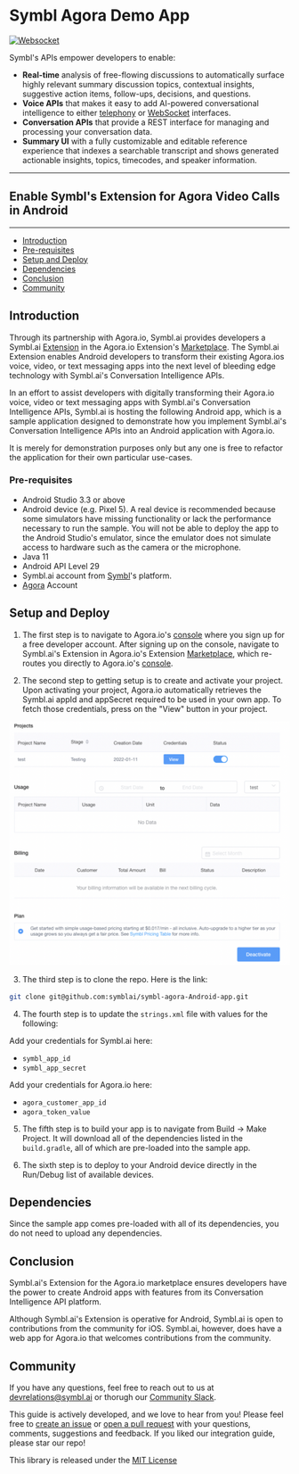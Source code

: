 # Symbl Agora Demo App

[![Websocket](https://img.shields.io/badge/symbl-websocket-brightgreen)](https://docs.symbl.ai/docs/streamingapi/overview/introduction)

Symbl's APIs empower developers to enable: 
- **Real-time** analysis of free-flowing discussions to automatically surface highly relevant summary discussion topics, contextual insights, suggestive action items, follow-ups, decisions, and questions.
- **Voice APIs** that makes it easy to add AI-powered conversational intelligence to either [telephony][telephony] or [WebSocket][websocket] interfaces.
- **Conversation APIs** that provide a REST interface for managing and processing your conversation data.
- **Summary UI** with a fully customizable and editable reference experience that indexes a searchable transcript and shows generated actionable insights, topics, timecodes, and speaker information.

<hr />

## Enable Symbl's Extension for Agora Video Calls in Android

<hr />

 * [Introduction](#introduction)
 * [Pre-requisites](#pre-requisites)
 * [Setup and Deploy](#setup-and-deploy)
 * [Dependencies](#dependencies)
 * [Conclusion](#conclusion)
 * [Community](#community)

## Introduction

Through its partnership with Agora.io, Symbl.ai provides developers a Symbl.ai [Extension][symbl_extension] in the Agora.io Extension's [Marketplace][marketplace]. The Symbl.ai Extension enables Android developers to transform their existing Agora.ios voice, video, or text messaging apps into the next level of bleeding edge technology with Symbl.ai's Conversation Intelligence APIs. 

In an effort to assist developers with digitally transforming their Agora.io voice, video or text messaging apps with Symbl.ai's Conversation Intelligence APIs, Symbl.ai is hosting the following Android app, which is a sample application designed to demonstrate how you implement Symbl.ai's Conversation Intelligence APIs into an Android application with Agora.io.

It is merely for demonstration purposes only but any one is free to refactor the application for their own particular use-cases. 

### Pre-requisites

* Android Studio 3.3 or above
* Android device (e.g. Pixel 5). A real device is recommended because some simulators have missing functionality or lack the performance necessary to run the sample. You will not be able to deploy the app to the Android Studio's emulator, since the emulator does not simulate access to hardware such as the camera or the microphone.
* Java 11
* Android API Level 29
* Symbl.ai account from [Symbl][signup]'s platform.
* [Agora](https://sso.agora.io/en/v3/signup) Account

## Setup and Deploy
1. The first step is to navigate to Agora.io's [console][console] where you sign up for a free developer account. After signing up on the console, navigate to Symbl.ai's Extension in Agora.io's Extension [Marketplace][marketplace], which re-routes you directly to Agora.io's [console][console]. 

2. The second step to getting setup is to create and activate your project. Upon activating your project, Agora.io automatically retrieves the Symbl.ai appId and appSecret required to be used in your own app. To fetch those credentials, press on the "View" button in your project.

![activation](./resources/activation.png)

3. The third step is to clone the repo. Here is the link: 

```bash
git clone git@github.com:symblai/symbl-agora-Android-app.git
```
4. The fourth step is to update the `strings.xml` file with values for the following:

Add your credentials for Symbl.ai here:
*  `symbl_app_id`
*  `symbl_app_secret`

Add your credentials for Agora.io here:
*  `agora_customer_app_id`
*  `agora_token_value`

5. The fifth step is to build your app is to navigate from Build -> Make Project. It will download all of the dependencies listed in the `build.gradle`, all of which are pre-loaded into the sample app. 

6. The sixth step is to deploy to your Android device directly in the Run/Debug list of available devices.

## Dependencies

Since the sample app comes pre-loaded with all of its dependencies, you do not need to upload any dependencies. 

## Conclusion 

Symbl.ai's Extension for the Agora.io marketplace ensures developers have the power to create Android apps with features from its Conversation Intelligence API platform. 

Although Symbl.ai's Extension is operative for Android, Symbl.ai is open to contributions from the community for iOS. Symbl.ai, however, does have a web app for Agora.io that welcomes contributions from the community. 

## Community

If you have any questions, feel free to reach out to us at devrelations@symbl.ai or thorugh our [Community Slack][slack].

This guide is actively developed, and we love to hear from you! Please feel free to [create an issue][issues] or [open a pull request][pulls] with your questions, comments, suggestions and feedback.  If you liked our integration guide, please star our repo!

This library is released under the [MIT License][license]

[license]: LICENSE.txt
[telephony]: https://docs.symbl.ai/docs/telephony/overview/post-api
[websocket]: https://docs.symbl.ai/docs/streamingapi/overview/introduction
[console]: https:console.agora.io
[marketplace]: https://www.agora.io/en/agora-extensions-marketplace/
[symbl_extension]: https://www.agora.io/en/agora-extensions-marketplace/symbl-transcription-conversation-analytics/
[slack]: https://join.slack.com/t/symbldotai/shared_invite/zt-4sic2s11-D3x496pll8UHSJ89cm78CA
[signup]: https://platform.symbl.ai/?_ga=2.90794201.232722623.1641351522-1406598850.1641351522#/signup
[issues]: https://github.com/symblai/symbl-agora-Android-app/issues
[pulls]: https://github.com/symblai/symbl-agora-Android-app/pulls
